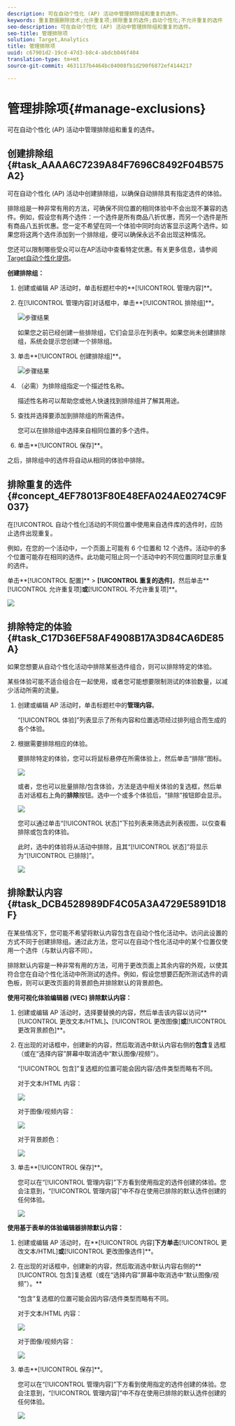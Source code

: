 ```yaml
---
description: 可在自动个性化 (AP) 活动中管理排除组和重复的选件。
keywords: 重复数据删除技术;允许重复项;排除重复的选件;自动个性化;不允许重复的选件
seo-description: 可在自动个性化 (AP) 活动中管理排除组和重复的选件。
seo-title: 管理排除项
solution: Target,Analytics
title: 管理排除项
uuid: c67901d2-19cd-47d3-b8c4-abdcb046f404
translation-type: tm+mt
source-git-commit: 4631137b4464bc04008fb1d290f6872ef4144217

---
```



# 管理排除项{#manage-exclusions}

可在自动个性化 (AP) 活动中管理排除组和重复的选件。

## 创建排除组 {#task_AAAA6C7239A84F7696C8492F04B575A2}

可在自动个性化 (AP) 活动中创建排除组，以确保自动排除具有指定选件的体验。

排除组是一种非常有用的方法，可确保不同位置的相同体验中不会出现不兼容的选件。例如，假设您有两个选件：一个选件是所有商品八折优惠，而另一个选件是所有商品八五折优惠。您一定不希望在同一个体验中同时向访客显示这两个选件。如果您将这两个选件添加到一个排除组，便可以确保永远不会出现这种情况。

您还可以限制哪些受众可以在AP活动中查看特定优惠。有关更多信息，请参阅 [Target自动个性化提供](/help/c-activities/t-automated-personalization/ap-target-offers.md)。

**创建排除组：**

1. 创建或编辑 AP 活动时，单击标题栏中的**[!UICONTROL 管理内容]**。
1. 在[!UICONTROL 管理内容]对话框中，单击**[!UICONTROL 排除组]**。

   ![步骤结果](assets/exclusion_group_create.png)

   如果您之前已经创建一些排除组，它们会显示在列表中。如果您尚未创建排除组，系统会提示您创建一个排除组。
1. 单击**[!UICONTROL 创建排除组]**。

   ![步骤结果](assets/exclusion_group_create_dialog.png)

1. （必需）为排除组指定一个描述性名称。

   描述性名称可以帮助您或他人快速找到排除组并了解其用途。

1. 查找并选择要添加到排除组的所需选件。

   您可以在排除组中选择来自相同位置的多个选件。

1. 单击**[!UICONTROL 保存]**。

之后，排除组中的选件将自动从相同的体验中排除。

## 排除重复的选件 {#concept_4EF78013F80E48EFA024AE0274C9F037}

在[!UICONTROL 自动个性化]活动的不同位置中使用来自选件库的选件时，应防止选件出现重复。

例如，在您的一个活动中，一个页面上可能有 6 个位置和 12 个选件。活动中的多个位置可能存在相同的选件。此功能可阻止同一个活动中的不同位置同时显示重复的选件。

单击**[!UICONTROL 配置]** &gt; **[!UICONTROL 重复的选件]**，然后单击**[!UICONTROL 允许重复项]**或**[!UICONTROL 不允许重复项]**。

![](assets/duplicate_offers.png)

## 排除特定的体验 {#task_C17D36EF58AF4908B17A3D84CA6DE85A}

如果您想要从自动个性化活动中排除某些选件组合，则可以排除特定的体验。

某些体验可能不适合组合在一起使用，或者您可能想要限制测试的体验数量，以减少活动所需的流量。

1. 创建或编辑 AP 活动时，单击标题栏中的**管理内容**。

   “[!UICONTROL 体验]”列表显示了所有内容和位置选项经过排列组合而生成的各个体验。

1. 根据需要排除相应的体验。

   要排除特定的体验，您可以将鼠标悬停在所需体验上，然后单击“排除”图标。

   ![](assets/exclude_exp_1.png)

   或者，您也可以批量排除/包含体验，方法是选中相关体验的复选框，然后单击对话框右上角的**排除**按钮。选中一个或多个体验后，“排除”按钮即会显示。

   ![](assets/exclude_exp_2.png)

   您可以通过单击“[!UICONTROL 状态]”下拉列表来筛选此列表视图，以仅查看排除或包含的体验。

   此时，选中的体验将从活动中排除，且其“[!UICONTROL 状态]”将显示为“[!UICONTROL 已排除]”。

   ![](assets/exclude_exp_3.png)

## 排除默认内容 {#task_DCB4528989DF4C05A3A4729E5891D18F}

在某些情况下，您可能不希望将默认内容包含在自动个性化活动中。访问此设置的方式不同于创建排除组。通过此方法，您可以在自动个性化活动中的某个位置仅使用一个选件（与默认内容不同）。

排除默认内容是一种非常有用的方法，可用于更改页面上其余内容的外观，以使其符合您在自动个性化活动中所测试的选件。例如，假设您想要匹配所测试选件的调色板，则可以更改页面的背景颜色并排除默认的背景颜色。

**使用可视化体验编辑器 (VEC) 排除默认内容：**

1. 创建或编辑 AP 活动时，选择要替换的内容，然后单击该内容以访问**[!UICONTROL 更改文本/HTML]**、**[!UICONTROL 更改图像]**或**[!UICONTROL 更改背景颜色]**。
1. 在出现的对话框中，创建新的内容，然后取消选中默认内容右侧的**包含**复选框（或在“选择内容”屏幕中取消选中“默认图像/视频”）。

   “[!UICONTROL 包含]”复选框的位置可能会因内容/选件类型而略有不同。

   对于文本/HTML 内容：

   ![](assets/exclude_content_vec_1.png)

   对于图像/视频内容：

   ![](assets/exclude_content_vec_2.png)

   对于背景颜色：

   ![](assets/exclude_content_vec_3.png)

1. 单击**[!UICONTROL 保存]**。

   您可以在“[!UICONTROL 管理内容]”下方看到使用指定的选件创建的体验。您会注意到，“[!UICONTROL 管理内容]”中不存在使用已排除的默认选件创建的任何体验。

   ![](assets/exclude_content_vec_4.png)

**使用基于表单的体验编辑器排除默认内容：**

1. 创建或编辑 AP 活动时，在**[!UICONTROL 内容]**下方单击**[!UICONTROL 更改文本/HTML]**或**[!UICONTROL 更改图像选件]**。
1. 在出现的对话框中，创建新的内容，然后取消选中默认内容右侧的**[!UICONTROL 包含]复选框（或在“选择内容”屏幕中取消选中“默认图像/视频”）。**

   “包含”复选框的位置可能会因内容/选件类型而略有不同。

   对于文本/HTML 内容：

   ![](assets/exclude_content_form_1.png)

   对于图像/视频内容：

   ![](assets/exclude_content_form_2.png)

1. 单击**[!UICONTROL 保存]**。

   您可以在“[!UICONTROL 管理内容]”下方看到使用指定的选件创建的体验。您会注意到，“[!UICONTROL 管理内容]”中不存在使用已排除的默认选件创建的任何体验。

   ![](assets/exclude_content_form_3.png)

